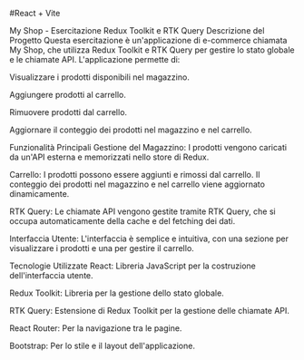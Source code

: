 #React + Vite

My Shop - Esercitazione Redux Toolkit e RTK Query
Descrizione del Progetto
Questa esercitazione è un'applicazione di e-commerce chiamata My Shop, che utilizza Redux Toolkit e RTK Query per gestire lo stato globale e le chiamate API. L'applicazione permette di:

Visualizzare i prodotti disponibili nel magazzino.

Aggiungere prodotti al carrello.

Rimuovere prodotti dal carrello.

Aggiornare il conteggio dei prodotti nel magazzino e nel carrello.

Funzionalità Principali
Gestione del Magazzino: I prodotti vengono caricati da un'API esterna e memorizzati nello store di Redux.

Carrello: I prodotti possono essere aggiunti e rimossi dal carrello. Il conteggio dei prodotti nel magazzino e nel carrello viene aggiornato dinamicamente.

RTK Query: Le chiamate API vengono gestite tramite RTK Query, che si occupa automaticamente della cache e del fetching dei dati.

Interfaccia Utente: L'interfaccia è semplice e intuitiva, con una sezione per visualizzare i prodotti e una per gestire il carrello.

Tecnologie Utilizzate
React: Libreria JavaScript per la costruzione dell'interfaccia utente.

Redux Toolkit: Libreria per la gestione dello stato globale.

RTK Query: Estensione di Redux Toolkit per la gestione delle chiamate API.

React Router: Per la navigazione tra le pagine.

Bootstrap: Per lo stile e il layout dell'applicazione.